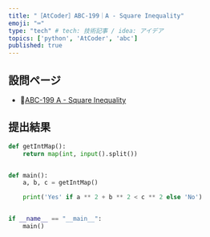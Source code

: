 ```yaml
---
title: "［AtCoder］ABC-199｜A - Square Inequality"
emoji: "⌨️"
type: "tech" # tech: 技術記事 / idea: アイデア
topics: ['python', 'AtCoder', 'abc']
published: true
---
```


## 設問ページ

- 🔗[ABC-199 A - Square Inequality](https://atcoder.jp/contests/abc199/tasks/abc199_a)

## 提出結果

```python
def getIntMap():
    return map(int, input().split())


def main():
    a, b, c = getIntMap()

    print('Yes' if a ** 2 + b ** 2 < c ** 2 else 'No')


if __name__ == "__main__":
    main()
```

